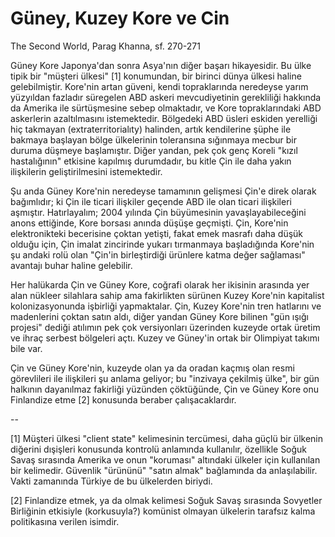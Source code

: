 # Güney, Kuzey Kore ve Cin

The Second World, Parag Khanna, sf. 270-271

Güney Kore Japonya'dan sonra Asya'nın diğer başarı hikayesidir. Bu ülke tipik bir "müşteri ülkesi" [1] konumundan, bir birinci dünya ülkesi haline gelebilmiştir. Kore'nin artan güveni, kendi topraklarında neredeyse yarım yüzyıldan fazladır süregelen ABD askeri mevcudiyetinin gerekliliği hakkında da Amerika ile sürtüşmesine sebep olmaktadır, ve Kore topraklarındaki ABD askerlerin azaltılmasını istemektedir. Bölgedeki ABD üsleri eskiden yerelliği hiç takmayan (extraterritorialıty) halinden, artık kendilerine şüphe ile bakmaya başlayan bölge ülkelerinin toleransına sığınmaya mecbur bir duruma düşmeye başlamıştır. Diğer yandan, pek çok genç Koreli "kızıl hastalığının" etkisine kapılmış durumdadır, bu kitle Çin ile daha yakın ilişkilerin geliştirilmesini istemektedir.

Şu anda Güney Kore'nin neredeyse tamamının gelişmesi Çin'e direk olarak bağımlıdır; ki Çin ile ticari ilişkiler geçende ABD ile olan ticari ilişkileri aşmıştır. Hatırlayalım; 2004 yılında Çin büyümesinin yavaşlayabileceğini anons ettiğinde, Kore borsası anında düşüşe geçmişti. Çin, Kore'nin elektronikteki becerisine çoktan yetişti, fakat emek masrafı daha düşük olduğu için, Çin imalat zincirinde yukarı tırmanmaya başladığında Kore'nin şu andaki rolü olan "Çin'in birleştirdiği ürünlere katma değer sağlaması" avantajı buhar haline gelebilir.

Her halükarda Çin ve Güney Kore, coğrafi olarak her ikisinin arasında yer alan nükleer silahlara sahip ama fakirlikten sürünen Kuzey Kore'nin kapitalist kolonizasyonunda işbirliği yapmaktalar. Çin, Kuzey Kore'nin tren hatlarını ve madenlerini çoktan satın aldı, diğer yandan Güney Kore bilinen "gün ışığı projesi" dediği atılımın pek çok versiyonları üzerinden kuzeyde ortak üretim ve ihraç serbest bölgeleri açtı. Kuzey ve Güney'in ortak bir Olimpiyat takımı bile var.

Çin ve Güney Kore'nin, kuzeyde olan ya da oradan kaçmış olan resmi görevlileri ile ilişkileri şu anlama geliyor; bu "inzivaya çekilmiş ülke", bir gün halkının dayanılmaz fakirliği yüzünden çöktüğünde, Çin ve Güney Kore onu Finlandize etme [2] konusunda beraber çalışacaklardır.

--

[1] Müşteri ülkesi "client state" kelimesinin tercümesi, daha güçlü bir ülkenin diğerini dışişleri konusunda kontrolü anlamında kullanılır, özellikle Soğuk Savaş sırasında Amerika ve onun "koruması" altındaki ülkeler için kullanılan bir kelimedir. Güvenlik "ürününü" "satın almak" bağlamında da anlaşılabilir. Vakti zamanında Türkiye de bu ülkelerden biriydi.

[2] Finlandize etmek, ya da olmak kelimesi Soğuk Savaş sırasında Sovyetler Birliğinin etkisiyle (korkusuyla?) komünist olmayan ülkelerin tarafsız kalma politikasına verilen isimdir.

